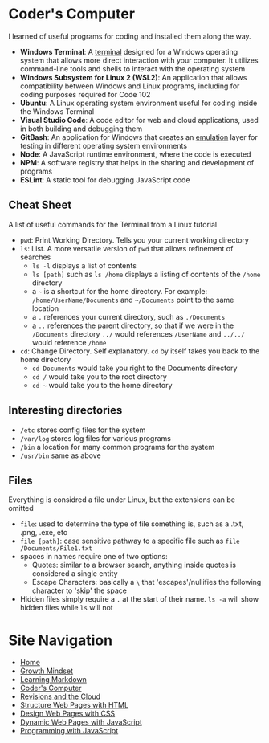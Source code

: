 # Coder's Computer

I learned of useful programs for coding and installed them along the way.
- **Windows Terminal**: A [terminal](https://en.wikipedia.org/wiki/Terminal_emulator) designed for a Windows operating system that allows more direct interaction with your computer. It utilizes command-line tools and shells to interact with the operating system
- **Windows Subsystem for Linux 2 (WSL2)**: An application that allows compatibility between Windows and Linux programs, including for coding purposes required for Code 102
- **Ubuntu**: A Linux operating system environment useful for coding inside the Windows Terminal
- **Visual Studio Code**: A code editor for web and cloud applications, used in both building and debugging them
- **GitBash**: An application for Windows that creates an [emulation](https://en.wikipedia.org/wiki/Emulator) layer for testing in different operating system environments
- **Node**: A JavaScript runtime environment, where the code is executed
- **NPM**: A software registry that helps in the sharing and development of programs
- **ESLint**: A static tool for debugging JavaScript code 

## Cheat Sheet
A list of useful commands for the Terminal from a Linux tutorial
- `pwd`: Print Working Directory. Tells you your current working directory
- `ls`: List. A more versatile version of `pwd` that allows refinement of searches
  * `ls -l` displays a list of contents
  * `ls [path]` such as `ls /home` displays a listing of contents of the `/home` directory
  * a `~` is a shortcut for the home directory. For example: `/home/UserName/Documents` and `~/Documents` point to the same location
  * a `.` references your current directory, such as `./Documents`
  * a `..` references the parent directory, so that if we were in the `/Documents` directory `../` would references `/UserName` and `../../` would reference `/home`
- `cd`: Change Directory. Self explanatory. `cd` by itself takes you back to the home directory
  * `cd Documents` would take you right to the Documents directory
  * `cd /` would take you to the root directory
  * `cd ~` would take you to the home directory

## Interesting directories
- `/etc` stores config files for the system
- `/var/log` stores log files for various programs
- `/bin` a location for many common programs for the system
- `/usr/bin` same as above

## Files
Everything is considred a file under Linux, but the extensions can be omitted
- `file`: used to determine the type of file something is, such as a .txt, .png, .exe, etc
- `file [path]`: case sensitive pathway to a specific file such as `file /Documents/File1.txt`
- spaces in names require one of two options:
  * Quotes: similar to a browser search, anything inside quotes is considered a single entity
  * Escape Characters: basically a `\` that 'escapes'/nullifies the following character to 'skip' the space
- Hidden files simply require a `.` at the start of their name. `ls -a` will show hidden files while `ls` will not

# Site Navigation 
- [Home](README.md)
- [Growth Mindset](Growth_Mindset.md)
- [Learning Markdown](Learning_Markdown.md)
- [Coder's Computer](Coders_Computer.md)
- [Revisions and the Cloud](Revisions_and_the_Cloud.md)
- [Structure Web Pages with HTML](Structure_Web_Pages_with_HTML.md)
- [Design Web Pages with CSS](Design_Web_Pages_with_CSS.md)
- [Dynamic Web Pages with JavaScript](Dynamic_Web_Pages_with_JavaScript.md)
- [Programming with JavaScript](Programming_with_JavaScript.md)

